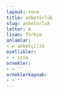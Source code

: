 ```yaml
---
layout: term
title: anketörlük
slug: anketorluk
letter: A
lisan: Türkçe
anlamlar:
- ► anketçilik
ozellikler:
- - isim
ornekler:
- - ''
orneklerkaynak:
- - ''
---
```


